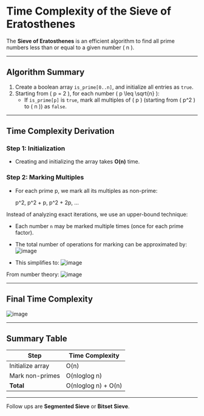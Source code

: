 # Time Complexity of the Sieve of Eratosthenes

The **Sieve of Eratosthenes** is an efficient algorithm to find all prime numbers less than or equal to a given number \( n \).

---

## Algorithm Summary

1. Create a boolean array `is_prime[0..n]`, and initialize all entries as `true`.
2. Starting from \( p = 2 \), for each number \( p \leq \sqrt{n} \):
   - If `is_prime[p]` is `true`, mark all multiples of \( p \) (starting from \( p^2 \) to \( n \)) as `false`.

---

## Time Complexity Derivation

### Step 1: Initialization

- Creating and initializing the array takes **O(n)** time.

### Step 2: Marking Multiples

- For each prime p, we mark all its multiples as non-prime:

  p^2, p^2 + p, p^2 + 2p, ...

Instead of analyzing exact iterations, we use an upper-bound technique:

- Each number `n` may be marked multiple times (once for each prime factor).
- The total number of operations for marking can be approximated by:
  ![image](https://github.com/user-attachments/assets/e09b60ca-7565-4e2f-86da-6a2f28912228)

- This simplifies to:
  ![image](https://github.com/user-attachments/assets/7bb8a0da-17cb-448c-81ae-84214ef9c663)


From number theory:
![image](https://github.com/user-attachments/assets/739ddc4c-71b8-441e-8cbe-8dca0ce0de98)

---

## Final Time Complexity

![image](https://github.com/user-attachments/assets/f543f84d-08f7-4481-a3b6-bed4f64d3a7b)


---

## Summary Table

| Step               | Time Complexity         |
|--------------------|--------------------------|
| Initialize array   | O(n)                     |
| Mark non-primes    | O(nloglog n)             |
| **Total**          | O(nloglog n)  + O(n)     |

---

Follow ups are **Segmented Sieve** or **Bitset Sieve**.
